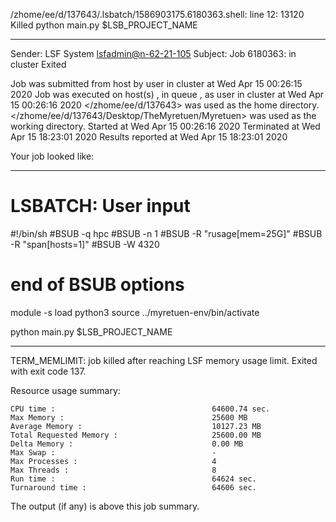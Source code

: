 /zhome/ee/d/137643/.lsbatch/1586903175.6180363.shell: line 12: 13120 Killed                  python main.py $LSB_PROJECT_NAME

------------------------------------------------------------
Sender: LSF System <lsfadmin@n-62-21-105>
Subject: Job 6180363: <NNAgent167000-IMP-sample-length10-hist10> in cluster <dcc> Exited

Job <NNAgent167000-IMP-sample-length10-hist10> was submitted from host <n-62-30-6> by user <s183905> in cluster <dcc> at Wed Apr 15 00:26:15 2020
Job was executed on host(s) <n-62-21-105>, in queue <hpc>, as user <s183905> in cluster <dcc> at Wed Apr 15 00:26:16 2020
</zhome/ee/d/137643> was used as the home directory.
</zhome/ee/d/137643/Desktop/TheMyretuen/Myretuen> was used as the working directory.
Started at Wed Apr 15 00:26:16 2020
Terminated at Wed Apr 15 18:23:01 2020
Results reported at Wed Apr 15 18:23:01 2020

Your job looked like:

------------------------------------------------------------
# LSBATCH: User input
#!/bin/sh
#BSUB -q hpc
#BSUB -n 1
#BSUB -R "rusage[mem=25G]"
#BSUB -R "span[hosts=1]"
#BSUB -W 4320
# end of BSUB options

module -s load python3
source ../myretuen-env/bin/activate

python main.py $LSB_PROJECT_NAME


------------------------------------------------------------

TERM_MEMLIMIT: job killed after reaching LSF memory usage limit.
Exited with exit code 137.

Resource usage summary:

    CPU time :                                   64600.74 sec.
    Max Memory :                                 25600 MB
    Average Memory :                             10127.23 MB
    Total Requested Memory :                     25600.00 MB
    Delta Memory :                               0.00 MB
    Max Swap :                                   -
    Max Processes :                              4
    Max Threads :                                8
    Run time :                                   64624 sec.
    Turnaround time :                            64606 sec.

The output (if any) is above this job summary.


